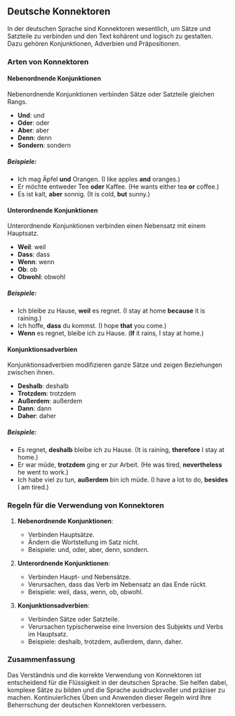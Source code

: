 ## Deutsche Konnektoren

In der deutschen Sprache sind Konnektoren wesentlich, um Sätze und Satzteile zu verbinden und den Text kohärent und logisch zu gestalten. Dazu gehören Konjunktionen, Adverbien und Präpositionen.

### Arten von Konnektoren

#### Nebenordnende Konjunktionen

Nebenordnende Konjunktionen verbinden Sätze oder Satzteile gleichen Rangs.

- **Und**: und
- **Oder**: oder
- **Aber**: aber
- **Denn**: denn
- **Sondern**: sondern

##### Beispiele:

- Ich mag Äpfel **und** Orangen. (I like apples **and** oranges.)
- Er möchte entweder Tee **oder** Kaffee. (He wants either tea **or** coffee.)
- Es ist kalt, **aber** sonnig. (It is cold, **but** sunny.)

#### Unterordnende Konjunktionen

Unterordnende Konjunktionen verbinden einen Nebensatz mit einem Hauptsatz.

- **Weil**: weil
- **Dass**: dass
- **Wenn**: wenn
- **Ob**: ob
- **Obwohl**: obwohl

##### Beispiele:

- Ich bleibe zu Hause, **weil** es regnet. (I stay at home **because** it is raining.)
- Ich hoffe, **dass** du kommst. (I hope **that** you come.)
- **Wenn** es regnet, bleibe ich zu Hause. (**If** it rains, I stay at home.)

#### Konjunktionsadverbien

Konjunktionsadverbien modifizieren ganze Sätze und zeigen Beziehungen zwischen ihnen.

- **Deshalb**: deshalb
- **Trotzdem**: trotzdem
- **Außerdem**: außerdem
- **Dann**: dann
- **Daher**: daher

##### Beispiele:

- Es regnet, **deshalb** bleibe ich zu Hause. (It is raining, **therefore** I stay at home.)
- Er war müde, **trotzdem** ging er zur Arbeit. (He was tired, **nevertheless** he went to work.)
- Ich habe viel zu tun, **außerdem** bin ich müde. (I have a lot to do, **besides** I am tired.)

### Regeln für die Verwendung von Konnektoren

1. **Nebenordnende Konjunktionen**:
    - Verbinden Hauptsätze.
    - Ändern die Wortstellung im Satz nicht.
    - Beispiele: und, oder, aber, denn, sondern.

2. **Unterordnende Konjunktionen**:
    - Verbinden Haupt- und Nebensätze.
    - Verursachen, dass das Verb im Nebensatz an das Ende rückt.
    - Beispiele: weil, dass, wenn, ob, obwohl.

3. **Konjunktionsadverbien**:
    - Verbinden Sätze oder Satzteile.
    - Verursachen typischerweise eine Inversion des Subjekts und Verbs im Hauptsatz.
    - Beispiele: deshalb, trotzdem, außerdem, dann, daher.

### Zusammenfassung

Das Verständnis und die korrekte Verwendung von Konnektoren ist entscheidend für die Flüssigkeit in der deutschen Sprache. Sie helfen dabei, komplexe Sätze zu bilden und die Sprache ausdrucksvoller und präziser zu machen. Kontinuierliches Üben und Anwenden dieser Regeln wird Ihre Beherrschung der deutschen Konnektoren verbessern.
